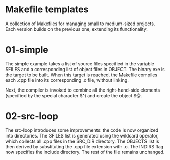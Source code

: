 # Makefile templates

A collection of Makefiles for managing small to medium-sized projects. Each version builds on the previous one, extending its functionality.

# 01-simple

The simple example takes a list of source files specified in the variable SFILES and a corresponding list of object files in OBJECT. The binary exe is the target to be built. When this target is reached, the Makefile compiles each .cpp file into its corresponding .o file, without linking.

Next, the compiler is invoked to combine all the right-hand-side elements (specified by the special character $^) and create the object $@.


# 02-src-loop

The src-loop introduces some improvements: the code is now organized into directories. The SFILES list is generated using the wildcard operator, which collects all .cpp files in the SRC_DIR directory. The OBJECTS list is then derived by substituting the .cpp file extension with .o. The INDIRS flag now specifies the include directory. The rest of the file remains unchanged.

 